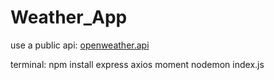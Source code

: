 # Weather_App
use a public api: [openweather.api](https://openweathermap.org/)

terminal: npm install express axios moment
          nodemon index.js
